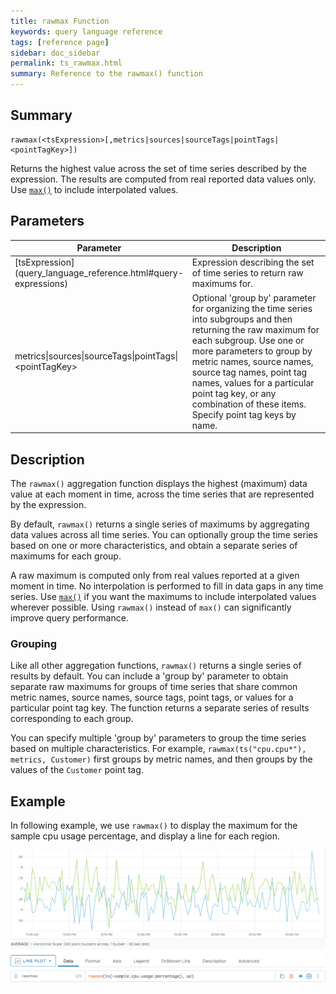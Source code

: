 ```yaml
---
title: rawmax Function
keywords: query language reference
tags: [reference page]
sidebar: doc_sidebar
permalink: ts_rawmax.html
summary: Reference to the rawmax() function
---
```

## Summary
```
rawmax(<tsExpression>[,metrics|sources|sourceTags|pointTags|<pointTagKey>])
```

Returns the highest value across the set of time series described by the expression. The results are computed from real reported data values only.
Use [`max()`](ts_max.html) to include interpolated values.

## Parameters

<table>
<tbody>
<thead>
<tr><th width="30%">Parameter</th><th width="70%">Description</th></tr>
</thead>
<tr>
<td markdown="span"> [tsExpression](query_language_reference.html#query-expressions)</td>
<td>Expression describing the set of time series to return raw maximums for. </td></tr>
<tr>
<td>metrics&vert;sources&vert;sourceTags&vert;pointTags&vert;&lt;pointTagKey&gt;</td>
<td>Optional 'group by' parameter for organizing the time series into subgroups and then returning the raw maximum for each subgroup.
Use one or more parameters to group by metric names, source names, source tag names, point tag names, values for a particular point tag key, or any combination of these items. Specify point tag keys by name.</td>
</tr>
</tbody>
</table>


## Description

The `rawmax()` aggregation function displays the highest (maximum) data value at each moment in time, across the time series that are represented by the expression.

By default, `rawmax()` returns a single series of maximums by aggregating data values across all time series. You can optionally group the time series based on one or more characteristics, and obtain a separate series of maximums for each group.

A raw maximum is computed only from real values reported at a given moment in time.
No interpolation is performed to fill in data gaps in any time series.
Use [`max()`](ts_max.html) if you want the maximums to include interpolated values wherever possible. Using `rawmax()` instead of `max()` can significantly improve query performance.

### Grouping

Like all other aggregation functions, `rawmax()` returns a single series of results by default. You can include a 'group by' parameter to obtain separate raw maximums for groups of time series that share common metric names, source names, source tags, point tags, or values for a particular point tag key.
The function returns a separate series of results corresponding to each group.

You can specify multiple 'group by' parameters to group the time series based on multiple characteristics. For example, `rawmax(ts("cpu.cpu*"), metrics, Customer)` first groups by metric names, and then groups by the values of the `Customer` point tag.


## Example

In following example, we use `rawmax()` to display the maximum for the sample cpu usage percentage, and display a line for each region.

![raw max](images/ts_rawmax_aggr.png)
